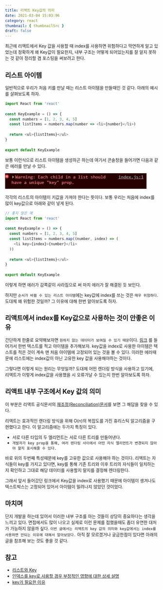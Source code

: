 ```yaml
---
title: 리액트 Key값의 의미
date: 2021-03-04 15:03:96
category: react
thumbnail: { thumbnailSrc }
draft: false
---
```


최근에 리액트에서 Key 값을 사용할 때 index를 사용하면 위험하다고 막연하게 알고 있었는데 정확하게 왜 Key값이 필요한지, 내부 구조는 어떻게 되어있는지를 잘 알지 못하는 것 같아 정리할 겸 포스팅을 써보려고 한다.

## 리스트 아이템

일반적으로 우리가 처음 키를 만날 때는 리스트 아이템을 만들때인 것 같다. 아래의 예시를 살펴보도록 하자.

```js
import React from 'react'

const KeyExample = () => {
  const numbers = [1, 2, 3, 4, 5]
  const listItems = numbers.map(number => <li>{number}</li>)

  return <ul>{listItems}</ul>
}

export default KeyExample
```

보통 이런식으로 리스트 아이템을 생성하곤 하는데 여기서 콘솔창을 들어가면 다음과 같은 에러를 만날 수 있다.

![keyError](./images/keyError.png)

각각의 리스트의 아이템이 키값을 가져야 한다는 뜻이다. 보통 우리는 처음에 index를 많이 key값으로 아래와 같이 넣게 된다.

```js
// 좋지 않은 예
import React from 'react'

const KeyExample = () => {
  const numbers = [1, 2, 3, 4, 5]
  const listItems = numbers.map((number, index) => (
    <li key={index}>{number}</li>
  ))

  return <ul>{listItems}</ul>
}

export default KeyExample
```

이렇게 하면 에러가 감쪽같이 사라짐으로 써 마치 에러가 잘 해결된 듯 보인다.

하지만 `순서가 바뀔 수 있는 리스트 아이템`에는 key값에 index를 쓰는 것은 `매우 위험하다`. 도대체 왜 위험한 것일까? 그 이유에 대해 한번 알아보도록 하자.

## 리액트에서 index를 Key값으로 사용하는 것이 안좋은 이유

간단하게 한줄로 요약해보자면 `원하지 않는 데이터가 보여질 수 있기 때문`이다. [링크](https://jsbin.com/wohima/edit?output) 를 들어가서 한번 텍스트를 적고 아이템을 추가해보자. key값을 index로 사용한 아이템은 텍스트를 적은 것이 계속 맨 처음 아이템에 고정되어 있는 것을 볼 수 있다. 이러한 에러때문에 리스트에는 index값이 아닌 고유한 key 값을 사용해야하는 것이다.

그렇다면 이렇게 되는 원리는 무엇일까? 도대체 어떤 렌더링 방식을 사용하고 있기에, 리액트가 이렇게 index값을 사용했을 시 오류가날 수 있는지 한번 알아보도록 하자.

## 리액트 내부 구조에서 Key 값의 의미

이 부분은 리액트 공식문서의 [재조정(Reconciliation)문서](https://ko.reactjs.org/docs/reconciliation.html#recursing-on-children)를 보면 그 해답을 찾을 수 있다.

리액트는 효과적인 랜더링 방식을 위해 O(n)의 복잡도를 가진 휴리스틱 알고리즘을 구현했다고 한다. 이 알고리즘에는 두가지 특징이 있다.

- 서로 다른 타입의 두 엘리먼트는 서로 다른 트리를 만들어낸다.
- `개발자가 key prop을 통해, 여러 렌더링 사이에서 어떤 자식 엘리먼트가 변경되지 않아야 할지 표시해줄 수 있다.`

바로 위의 두번째 특성때문에 key를 고유한 값으로 사용해야 하는 것이다. 리액트는 자식들이 key를 가지고 있다면, key를 통해 기존 트리와 이후 트리의 자식들이 일치하는지 확인하고 그대로 해당 데이터를 사용할지 말지를 결정해 렌더링한다.

그래서 앞서 들어갔던 링크에서 Key값을 index로 사용했기 때문에 아이템이 생겨나도 텍스트박스는 고정되어 있어서 아이템이 밀려나지 않았던 것이었다.

## 마치며

단지 개발을 하는데 있어서 이러한 내부 구조를 아는 것들이 상당히 중요하다는 생각을 느끼고 있다. 면접에서도 많이 나오고 실제로 이런 문제를 접했을때도 좀더 유연한 대처가 가능하지 않을까 싶다. `이번 글에서는 리액트의 key 값의 의미와 key값에서는 index를 사용하면 안되는 이유에 대해서 알아보았다.` 아직 잘 모르겠거나 궁금한점이 있다면 아래의 글을 참조해 보는 것도 좋을 것 같다.

## 참고

- [리스트와 Key](https://ko.reactjs.org/docs/lists-and-keys.html)
- [인덱스를 key로 사용할 경우 부정적인 영향에 대한 상세 설명](https://robinpokorny.medium.com/index-as-a-key-is-an-anti-pattern-e0349aece318)
- [key가 필요한 이유](https://ko.reactjs.org/docs/reconciliation.html#recursing-on-children)
